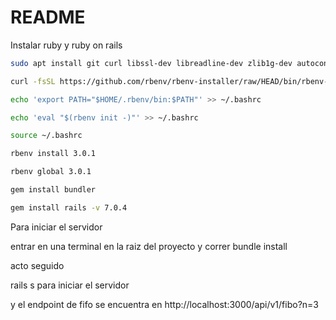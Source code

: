 # README

Instalar ruby y ruby on rails 


```bash
sudo apt install git curl libssl-dev libreadline-dev zlib1g-dev autoconf bison build-essential libyaml-dev libreadline-dev libncurses5-dev libffi-dev libgdbm-dev
```


```bash
curl -fsSL https://github.com/rbenv/rbenv-installer/raw/HEAD/bin/rbenv-installer | bash
```


```bash
echo 'export PATH="$HOME/.rbenv/bin:$PATH"' >> ~/.bashrc
```


```bash
echo 'eval "$(rbenv init -)"' >> ~/.bashrc
```


```bash
source ~/.bashrc
```


```bash
rbenv install 3.0.1
```


```bash
rbenv global 3.0.1
```


```bash
gem install bundler
```

    

```bash
gem install rails -v 7.0.4
```


Para iniciar el servidor


entrar en una terminal en la raiz del proyecto y correr
bundle install

acto seguido 

rails s para iniciar el servidor 

y el endpoint de fifo se encuentra en
http://localhost:3000/api/v1/fibo?n=3
